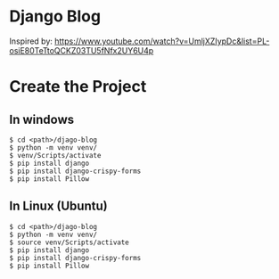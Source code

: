 # Django Blog

Inspired by: https://www.youtube.com/watch?v=UmljXZIypDc&list=PL-osiE80TeTtoQCKZ03TU5fNfx2UY6U4p

# Create the Project
## In windows
```
$ cd <path>/djago-blog
$ python -m venv venv/
$ venv/Scripts/activate
$ pip install django
$ pip install django-crispy-forms
$ pip install Pillow
```

## In Linux (Ubuntu)
```
$ cd <path>/djago-blog
$ python -m venv venv/
$ source venv/Scripts/activate
$ pip install django
$ pip install django-crispy-forms
$ pip install Pillow
```
